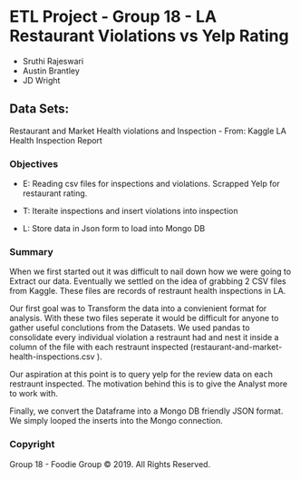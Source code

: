 # ETL Project - Group 18 - LA Restaurant Violations vs Yelp Rating

* Sruthi Rajeswari
* Austin Brantley
* JD Wright


## Data Sets:
Restaurant and Market Health violations and Inspection - From: Kaggle
LA Health Inspection Report



### Objectives
* E: Reading csv files for inspections and violations. Scrapped Yelp for restaurant rating.

* T: Iteraite inspections and insert violations into inspection

* L: Store data in Json form to load into Mongo DB


### Summary
When we first started out it was difficult to nail down how we were going to Extract our data. Eventually we settled on the idea of grabbing 2 CSV files from Kaggle. These files are records of restraunt health inspections in LA.

Our first goal was to Transform the data into a convienient format for analysis. With these two files seperate it would be difficult for anyone to gather useful conclutions from the Datasets. We used pandas to consolidate every individual violation a restraunt had and nest it inside a column of the file with each restraunt inspected (restaurant-and-market-health-inspections.csv ).

Our aspiration at this point is to query yelp for the review data on each restraunt inspected. The motivation behind this is to give the Analyst more to work with.

Finally, we convert the Dataframe into a Mongo DB friendly JSON format. We simply looped the inserts into the Mongo connection.

### Copyright

Group 18 - Foodie Group © 2019. All Rights Reserved.